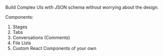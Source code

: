 Build Complex UIs with JSON schema without worrying about the design. 

Components: 

1. Stages
2. Tabs
3. Conversations (Comments)
4. File Lists
5. Custom React Components of your own
